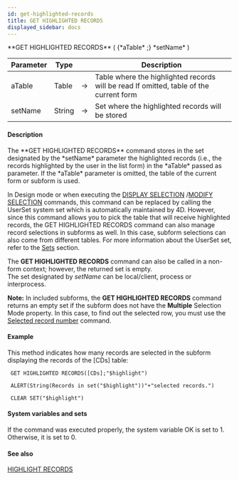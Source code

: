 ```yaml
---
id: get-highlighted-records
title: GET HIGHLIGHTED RECORDS
displayed_sidebar: docs
---
```


<!--REF #_command_.GET HIGHLIGHTED RECORDS.Syntax-->**GET HIGHLIGHTED RECORDS** ( {*aTable* ;} *setName* )<!-- END REF-->
<!--REF #_command_.GET HIGHLIGHTED RECORDS.Params-->
| Parameter | Type |  | Description |
| --- | --- | --- | --- |
| aTable | Table | -> | Table where the highlighted records will be read If omitted, table of the current form |
| setName | String | -> | Set where the highlighted records will be stored |

<!-- END REF-->

#### Description 

<!--REF #_command_.GET HIGHLIGHTED RECORDS.Summary-->The **GET HIGHLIGHTED RECORDS** command stores in the set designated by the *setName* parameter the highlighted records (i.<!-- END REF-->e., the records highlighted by the user in the list form) in the *aTable* passed as parameter. If the *aTable* parameter is omitted, the table of the current form or subform is used.

In Design mode or when executing the [DISPLAY SELECTION](display-selection.md) /[MODIFY SELECTION](modify-selection.md) commands, this command can be replaced by calling the UserSet system set which is automatically maintained by 4D. However, since this command allows you to pick the table that will receive highlighted records, the GET HIGHLIGHTED RECORDS command can also manage record selections in subforms as well. In this case, subform selections can also come from different tables. For more information about the UserSet set, refer to the [Sets](sets.md) section.

The **GET HIGHLIGHTED RECORDS** command can also be called in a non-form context; however, the returned set is empty.   
The set designated by *setName* can be local/client, process or interprocess. 

**Note:** In included subforms, the **GET HIGHLIGHTED RECORDS** command returns an empty set if the subform does not have the **Multiple** Selection Mode property. In this case, to find out the selected row, you must use the [Selected record number](selected-record-number.md) command. 

#### Example 

This method indicates how many records are selected in the subform displaying the records of the \[CDs\] table:

```4d
 GET HIGHLIGHTED RECORDS([CDs];"$highlight")

 ALERT(String(Records in set("$highlight"))"+"selected records.")

 CLEAR SET("$highlight")
```

#### System variables and sets 

If the command was executed properly, the system variable OK is set to 1\. Otherwise, it is set to 0\. 

#### See also 
[HIGHLIGHT RECORDS](highlight-records.md)  